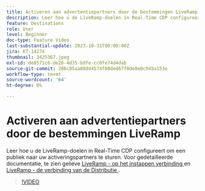 ```yaml
---
title: Activeren aan advertentiepartners door de bestemmingen LiveRamp
description: Leer hoe u de LiveRamp-doelen in Real-Time CDP configureert om een publiek naar uw activeringspartners te sturen.
feature: Destinations
role: User
level: Beginner
doc-type: Feature Video
last-substantial-update: 2023-10-31T00:00:00Z
jira: KT-14274
thumbnail: 3425367.jpeg
exl-id: de8571c6-de26-4d35-bdfe-cc8fe74d4dab
source-git-commit: 286c85aa88d44574f00ded67f0de8e0c945a153e
workflow-type: tm+mt
source-wordcount: '64'
ht-degree: 0%

---
```


# Activeren aan advertentiepartners door de bestemmingen LiveRamp

Leer hoe u de LiveRamp-doelen in Real-Time CDP configureert om een publiek naar uw activeringspartners te sturen. Voor gedetailleerde documentatie, te zien gelieve [ LiveRamp - op het instappen verbinding ](https://experienceleague.adobe.com/docs/experience-platform/destinations/catalog/advertising/liveramp-onboarding.html?lang=nl-NL) en [ LiveRamp - de verbinding van de Distributie ](https://experienceleague.adobe.com/docs/experience-platform/destinations/catalog/advertising/liveramp-distribution.html?lang=nl-NL).

>[!VIDEO](https://video.tv.adobe.com/v/3452663/?learn=on&enablevpops&captions=dut)
